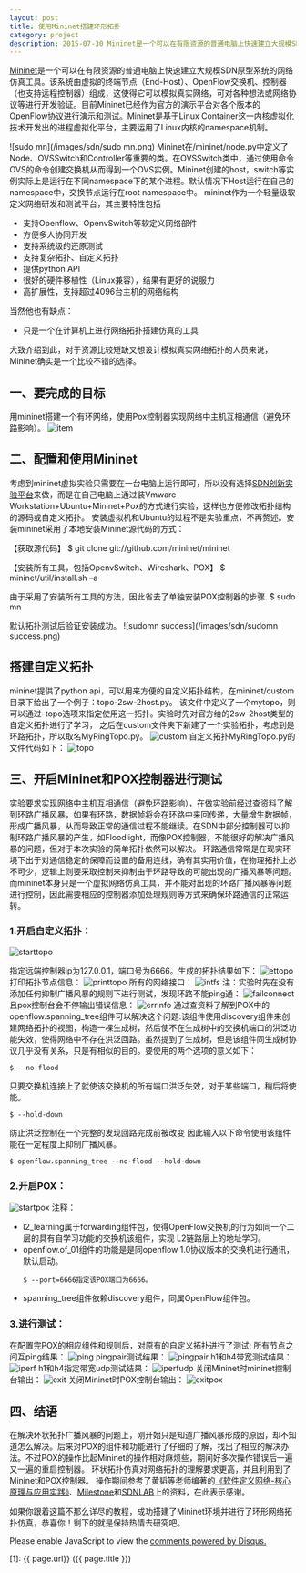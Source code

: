 ```yaml
---
layout: post
title: 使用Mininet搭建环形拓扑
category: project
description: 2015-07-30 Mininet是一个可以在有限资源的普通电脑上快速建立大规模SDN原型系统的网络仿真工具。
---
```


[Mininet][]是一个可以在有限资源的普通电脑上快速建立大规模SDN原型系统的网络仿真工具。该系统由虚拟的终端节点（End-Host）、OpenFlow交换机、控制器（也支持远程控制器）组成，这使得它可以模拟真实网络，可对各种想法或网络协议等进行开发验证。目前Mininet已经作为官方的演示平台对各个版本的OpenFlow协议进行演示和测试。Mininet是基于Linux Container这一内核虚拟化技术开发出的进程虚拟化平台，主要运用了Linux内核的namespace机制。

![sudo mn](/images/sdn/sudo mn.png)
Mininet在/mininet/node.py中定义了Node、OVSSwitch和Controller等重要的类。在OVSSwitch类中，通过使用命令OVS的命令创建交换机从而得到一个OVS实例。Mininet创建的host，switch等实例实际上是运行在不同namespace下的某个进程。默认情况下Host运行在自己的namespace中，交换节点运行在root namespace中。
mininet作为一个轻量级软定义网络研发和测试平台，其主要特性包括

<ul>
    <li>支持Openflow、OpenvSwitch等软定义网络部件</li>
    <li>方便多人协同开发</a></li>
    <li>支持系统级的还原测试</li>
    <li>支持复杂拓扑、自定义拓扑</li>
    <li>提供python API</li>
    <li>很好的硬件移植性（Linux兼容），结果有更好的说服力</li>
    <li>高扩展性，支持超过4096台主机的网络结构</li>
</ul>

当然他也有缺点：

* 只是一个在计算机上进行网络拓扑搭建仿真的工具

大致介绍到此，对于资源比较短缺又想设计模拟真实网络拓扑的人员来说，Mininet确实是一个比较不错的选择。

## 一、要完成的目标
用mininet搭建一个有环网络，使用Pox控制器实现网络中主机互相通信（避免环路影响）。
![item](/images/sdn/item.png)
## 二、配置和使用Mininet
考虑到mininet虚拟实验只需要在一台电脑上运行即可，所以没有选择[SDN创新实验平台]来做，而是在自己电脑上通过装Vmware Workstation+Ubuntu+Mininet+Pox的方式进行实验，这样也方便修改拓扑结构的源码或自定义拓扑。
安装虚拟机和Ubuntu的过程不是实验重点，不再赘述。安装mininet采用了本地安装Mininet源代码的方式：  

【获取源代码】
    $ git clone git://github.com/mininet/mininet  
 
【安装所有工具，包括OpenvSwitch、Wireshark、POX】
    $ mininet/util/install.sh –a  

   由于采用了安装所有工具的方法，因此省去了单独安装POX控制器的步骤.
    $ sudo mn  
    
   默认拓扑测试后验证安装成功。
![sudomn success](/images/sdn/sudomn success.png)
## 搭建自定义拓扑
 mininet提供了python api，可以用来方便的自定义拓扑结构，在mininet/custom目录下给出了一个例子：topo-2sw-2host.py。
 该文件中定义了一个mytopo，则可以通过–topo选项来指定使用这一拓扑。实验时先对官方给的2sw-2host类型的自定义拓扑进行了学习，
 之后在custom文件夹下新建了一个实验拓扑，考虑到是环路拓扑，所以取名MyRingTopo.py。
![custom](/images/sdn/custom.png)
  自定义拓扑MyRingTopo.py的文件代码如下：
  ![topo](/images/sdn/topo.png)
## 三、开启Mininet和POX控制器进行测试
实验要求实现网络中主机互相通信（避免环路影响），在做实验前经过查资料了解到环路广播风暴，如果有环路，数据帧将会在环路中来回传递，大量增生数据帧，形成广播风暴，从而导致正常的通信过程不能继续。在SDN中部分控制器可以抑制环路广播风暴的产生，如Floodlight，而像POX控制器，不能很好的解决广播风暴的问题，但对于本次实验的简单拓扑依然可以解决。
环路通信常常是在现实环境下出于对通信稳定的保障而设置的备用连线，确有其实用价值，在物理拓扑上必不可少，逻辑上则要采取控制来抑制由于环路导致的可能出现的广播风暴等问题。而mininet本身只是一个虚拟网络仿真工具，并不能对出现的环路广播风暴等问题进行控制，因此需要相应的控制器添加处理规则等方式来确保环路通信的正常运转。
### 1.开启自定义拓扑：

![starttopo](/images/sdn/starttopo.png)
 
指定远端控制器ip为127.0.0.1，端口号为6666。生成的拓扑结果如下：
![ettopo](/images/sdn/ettopo.png)
打印拓扑节点信息：
![printtopo](/images/sdn/printtopo.png)
所有的网络接口：
![intfs](/images/sdn/intfs.png)
注：实验时先在没有添加任何抑制广播风暴的规则下进行测试，发现环路不能ping通：
![failconnect](/images/sdn/failconnect.png)
且pox控制台会不停输出错误信息：
![errinfo](/images/sdn/errinfo.png)
通过查资料了解到POX中的openflow.spanning_tree组件可以解决这个问题:该组件使用discovery组件来创建网络拓扑的视图，构造一棵生成树，然后使不在生成树中的交换机端口的洪泛功能失效，使得网络中不存在洪泛回路。虽然提到了生成树，但是该组件同生成树协议几乎没有关系，只是有相似的目的。要使用的两个选项的意义如下：  

    $ --no-flood  
    
   只要交换机连接上了就使该交换机的所有端口洪泛失效，对于某些端口，稍后将使能。  
   
    $ --hold-down  
    
   防止洪泛控制在一个完整的发现回路完成前被改变
因此输入以下命令使用该组件能在一定程度上抑制广播风暴。  

    $ openflow.spanning_tree --no-flood --hold-down   
    
### 2.开启POX：
![startpox](/images/sdn/startpox.png)
注释：<ul>
      <li>l2_learning属于forwarding组件包，使得OpenFlow交换机的行为如同一个二层的具有自学习功能的交换机该组件，实现 L2链路层上的地址学习。</li>
      <li>openflow.of_01组件的功能是是同openflow 1.0协议版本的交换机进行通讯，默认启动。</li>  
      
    $ --port=6666指定该POX端口为6666。  
    
   <li>spanning_tree组件依赖discovery组件，同属OpenFlow组件包。</li>
   </ul>
   
### 3.进行测试：
 在配置完POX的相应组件和规则后，对原有的自定义拓扑进行了测试:
所有节点之间互ping结果：
![ping](/images/sdn/ping.png)
pingpair测试结果：
![pingpair](/images/sdn/pingpair.png)
h1和h4带宽测试结果：
![iperf](/images/sdn/iperf.png)
h1和h4指定带宽udp测试结果：
![iperfudp](/images/sdn/iperfudp.png)
关闭Mininet时mininet控制台输出：
![exit](/images/sdn/exit.png)
关闭Mininet时POX控制台输出：
![exitpox](/images/sdn/exitpox.png)  

## 四、结语
  在解决环状拓扑广播风暴的问题上，刚开始只是知道广播风暴形成的原因，却不知道怎么解决。后来对POX的组件和功能进行了仔细的了解，找出了相应的解决办法。不过POX的操作比起Mininet的操作相对麻烦些，期间好多次操作错误后一遍又一遍的重启控制器。
环状拓扑仿真对网络拓扑的理解要求更高，并且利用到了Mininet和POX控制器。
操作期间参考了黄韬等老师编著的[《软件定义网络-核心原理与应用实践》]、[Milestone]和[SDNLAB]上的资料，在此表示感谢。  

  如果你跟着这篇不那么详尽的教程，成功搭建了Mininet环境并进行了环形网络拓扑仿真，恭喜你！剩下的就是保持热情去研究吧。  
 <div id="disqus_thread"></div>
<script type="text/javascript">
    /* * * CONFIGURATION VARIABLES * * */
    var disqus_shortname = 'x-flowing';
    
    /* * * DON'T EDIT BELOW THIS LINE * * */
    (function() {
        var dsq = document.createElement('script'); dsq.type = 'text/javascript'; dsq.async = true;
        dsq.src = '//' + disqus_shortname + '.disqus.com/embed.js';
        (document.getElementsByTagName('head')[0] || document.getElementsByTagName('body')[0]).appendChild(dsq);
    })();
    
</script>
<noscript>Please enable JavaScript to view the <a href="https://disqus.com/?ref_noscript" rel="nofollow">comments powered by Disqus.</a></noscript>


[X-Flowing]: http://xff2016.club  "X-Flowing"
[Mininet]:   http://mininet.org/ "Mininet"
[《软件定义网络-核心原理与应用实践》]:http://book.douban.com/subject/26184169/ "《软件定义网络-核心原理与应用实践》"
[Milestone]:  http://www.muzixing.com "Milestone"
[SDNLAB]:  http://www.sdnlab.com/ "SDNLAB"
[SDN创新实验平台]:http://fnlab.org/"SDN创新实验平台"
[Disqus]: http://disqus.com/
[1]:    {{ page.url}}  ({{ page.title }})

